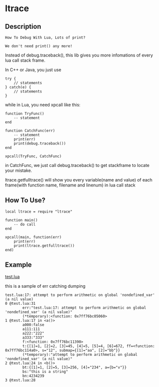 # ltrace

## Description 

```How To Debug With Lua, Lots of print?```

```We don't need print() any more!```

Instead of debug.traceback(), this lib gives you more 
infomations of every lua call stack frame.

In C++ or Java, you just use 

```
try {
	// statements
} catch(e) {
	// statements
}

```

while in Lua, you need xpcall like this:

```
function TryFunc()
	-- statement
end

function CatchFunc(err)
	-- statement
	print(err)
	print(debug.traceback())
end

xpcall(TryFunc, CatchFunc)
```

in CatchFunc, we just call debug.traceback() to get stackframe
to locate your mistake.

ltrace.getfulltrace() will show you every variable(name and value)
of each frame(with function name, filename and linenum) in lua call stack



## How To Use?

```
local ltrace = require "ltrace"

function main()
	-- do call
end

xpcall(main, function(err)
	print(err)
	print(ltrace.getfulltrace())
end)

```

## Example

[test.lua](https://github.com/rocaltair/ltrace/blob/master/test.lua)

this is a sample of err catching dumping

```
test.lua:17: attempt to perform arithmetic on global 'nondefined_var' (a nil value)
0 @test.lua:31 
        err:"test.lua:17: attempt to perform arithmetic on global 'nondefined_var' (a nil value)"
        (*temporary):<function: 0x7ff76bc05060>
1 @test.lua:17 in <a()>
        a000:false
        a111:111
        a222:"222"
        a333:"333"
        f:<function: 0x7ff76bc11390>
        t:{[1]=1, [2]=2, [3]=45, [4]=5, [5]=4, [6]=672, ff=<function: 0x7ff76bc114a0>, s="12", submap={[1]="aa", [2]="bb"}}
        (*temporary):"attempt to perform arithmetic on global 'nondefined_var' (a nil value)"
2 @test.lua:24 in <b()>
        bt:{[1]=1, [2]=5, [3]=256, [4]="234", a={b="v"}}
        bs:"this is a string"
        bn:4234239
3 @test.lua:28 
```

